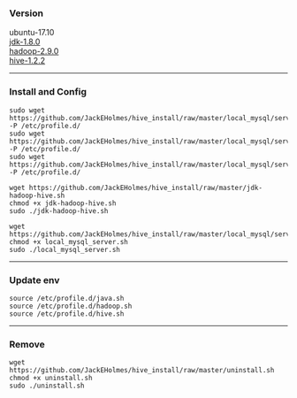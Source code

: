### Version

ubuntu-17.10  
[jdk-1.8.0](http://www.oracle.com/technetwork/java/javase/downloads/jdk8-downloads-2133151.html)  
[hadoop-2.9.0](http://mirrors.tuna.tsinghua.edu.cn/apache/hadoop/common/hadoop-2.9.0/)  
[hive-1.2.2](https://mirrors.tuna.tsinghua.edu.cn/apache/hive/hive-1.2.2/)  

* * *

### Install and Config
   
    sudo wget https://github.com/JackEHolmes/hive_install/raw/master/local_mysql/server/java.sh -P /etc/profile.d/  
    sudo wget https://github.com/JackEHolmes/hive_install/raw/master/local_mysql/server/hadoop.sh -P /etc/profile.d/  
    sudo wget https://github.com/JackEHolmes/hive_install/raw/master/local_mysql/server/hive.sh -P /etc/profile.d/  
    
    wget https://github.com/JackEHolmes/hive_install/raw/master/jdk-hadoop-hive.sh  
    chmod +x jdk-hadoop-hive.sh  
    sudo ./jdk-hadoop-hive.sh  

    wget https://github.com/JackEHolmes/hive_install/raw/master/local_mysql/server/local_mysql_server.sh  
    chmod +x local_mysql_server.sh  
    sudo ./local_mysql_server.sh  
  
  
* * *

### Update env
   
    source /etc/profile.d/java.sh  
    source /etc/profile.d/hadoop.sh  
    source /etc/profile.d/hive.sh  
     

* * *
### Remove
     
    wget https://github.com/JackEHolmes/hive_install/raw/master/uninstall.sh  
    chmod +x uninstall.sh  
    sudo ./uninstall.sh   
      

